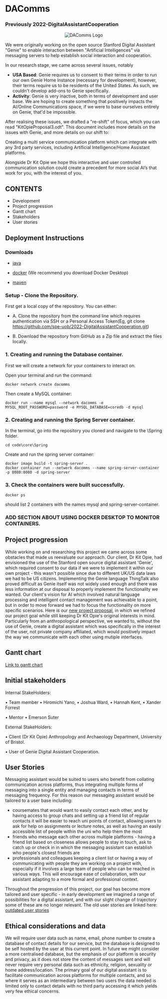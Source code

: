 <h1>DAComms</h1> 
<h3> Previously 2022-DigitalAssistantCooperation </h3>

<p align="center">
  <img src="https://github.com/spe-uob/2022-DigitalAssistantCooperation/blob/main/documentation/logo.png"  alt="DAComms Logo"/>
</p>

We were originally working on the open source Stanford Digital Assistant "Genie" to enable interaction between "Artificial Intelligences" via messaging servers to help establish social interaction and cooperation. 

In our research stage, we came across several issues, notably
+ <b>USA Based</b>: Genie requires us to consent to their terms in order to run our own Genie Home Instance (necessary for development), however, their terms require us to be residents of the United States. As such, we couldn't develop add-ons to Genie specifically.
+ <b>Activity</b>: Genie is very inactive, both in terms of development and user base. We are hoping to create something that positively impacts the AI/Online Communications space, if we were to base ourselves entirely on Genie, that'd be impossible.

After realising these issues, we drafted a "re-shift" of focus, which you can read "KitOpieProposal3.odt". This document includes more details on the issues with Genie, and more details on our shift to:

Creating a multi service communication platform which can integrate with any 3rd party services, including Artificial Intelligence/Home Assistant platforms.

Alongside Dr Kit Opie we hope this interactive and user controlled communication solution could create a precedent for more social AI’s that work for you, with the interest of you. 

## CONTENTS 
+ Development
+ Project progression
+ Gantt chart
+ Stakeholders
+ User stories

## Deployment Instructions
###  Downloads
  - [java](https://www.java.com/en/download/help/download_options.html)
  
  - [docker](https://docs.docker.com/get-docker/) (We recommend you download Docker Desktop)
  
  - [maven](https://maven.apache.org/download.cgi)

### Setup - Clone the Repository.
First get a local copy of the repository. You can either:
 - A. Clone the repository from the command line which requires authentication via SSH or a Personal Access Token(Eg, git clone https://github.com/spe-uob/2022-DigitalAssistantCooperation.git) 
 
 - B. Download the repository from GitHub as a Zip file and extract the files locally.

### 1. Creating and running the Database container.

First we will create a network for your containers to interact on.

Open your terminal and run the command:

```docker network create dacomms```

Then create a MySQL container:

```docker run --name mysql --network dacomms -e MYSQL_ROOT_PASSWORD=password -e MYSQL_DATABASE=coredb -d mysql```

### 2. Creating and running the Spring Server container.

In the terminal, go into the repository you cloned and navigate to the \Spring folder.

```cd code\core\Spring```

Create and run the spring server container:

```
docker image build -t spring-server .
docker container run --network dacomms --name spring-server-container -p 8080:8080 -d spring-server
```
   
### 3. Check the containers were built successfully.

```docker ps``` 

should list 2 containers with the names mysql and spring-server-container.

### ADD SECTION ABOUT USING DOCKER DESKTOP TO MONITOR CONTAINERS.

## Project progression 
While working on and researching this project we came across some obstacles that made us reevaluate our approach. Our client, Dr Kit Opie, had envisioned the use of the Stanford open source digital assistant 'Genie', which required consent to our data if we were to implement it within our own project - this wasn't possible since due to different UK/US data laws we had to be US citizens. Implementing the Genie language ThingTalk also proved difficult as Genie itself was not widely used enough and there was less information at our disposal to properly implement the functionality we wanted. Our client's vision for AI which involved natural language processing and intelligent contact management was achievable to a point, but in order to move forward we had to focus the functionality on more specific scenarios. 
Here is our [new project proposal](https://github.com/spe-uob/2022-DigitalAssistantCooperation/blob/main/KitOpieProposal3.odt), in which we refined our project goal while still keeping Dr Kit Opie's original interests in mind. Particularly from an anthropological perspective, we wanted to, without the use of Genie, create a digital assistant which was specifically in the interest of the user, not private company affiliated, which would positively impact the way we communicate with each other using mutiple interfaces. 

## Gantt chart
[Link to gantt chart](https://github.com/spe-uob/2022-DigitalAssistantCooperation/blob/main/Project%20Management/Software%20Engineering%20Project%20Gantt%20chart.xlsx "Project Gantt Chart")

 ## Initial stakeholders
 
 Internal StakeHolders: 
 
 • Team member            • Hiromichi Yano, 
                          • Joshua Ward, 
                          • Hannah Kent, 
                          • Xander Forrest

 • Mentor                 • Emerson Suter

External StakeHolders:  

 • Client (Dr Kit Opie) Anthropology and Archaeology Department, University of Bristol.
 
 • User of Genie Digital Assistant Cooperation.
 
 ## User Stories

Messaging assistant would be suited to users who benefit from collating communication across platforms, thus integrating multiple forms of messaging into a single entity and managing contacts in terms of messaging frequency. For this reason our messaging assistant would be tailored to a user base including:
+ coursemates that would want to easily contact each other, and by having access to group chats and setting up a friend list of regular contacts it will be easier to reach uni points of contact, allowing users to ask for help on assignments or lecture notes, as well as having an easily accessible list of people within the uni who help them the most
+ friends who message each other across multiple platforms - having a friend list based on closeness allows people to stay in touch, ask to catch up or check in in which the messaging assistant can establish who people's closest friends are
+ professionals and colleagues keeping a client list or having a way of communicating with people they are working on a project with, especially if it involves a large team of people who can be reached in various ways. This will encourage ease of collaboration, with our assistant adapting to a more formal and professional context. 

Throughout the progression of this project, our goal has become more tailored and user specific - in early development we imagined a range of possibilities for a digital assistant, and with our slight change of trajectory some of these are no longer relevant. The old user stories are linked here:
[outdated user stories](https://github.com/spe-uob/2022-DigitalAssistantCooperation/blob/readme/User%20Stories%20(old))

## Ethical considerations and data

We will require user data such as name, email, phone number to create a database of contact details for our service, but the database is designed to be self hosted by the user at this current point. In future we might consider a more centralised database, but the emphasis of our platform is security and privacy, as it does not store the content of messages sent and will never require very personal data such as ethnicity, religion, sexuality or home address/location. The primary goal of our digital assistant is to facilitate communication across platforms for multiple contacts, and so where it serves as an intermediary between two users the data needed is limited only to contact details with no third party accessing it which yields very few ethical concerns.

